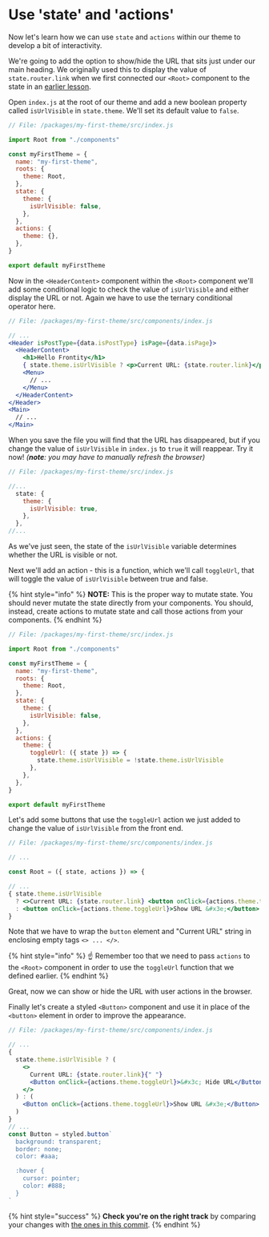 # Use 'state' and 'actions'

Now let's learn how we can use `state` and `actions` within our theme to develop a bit of interactivity.

We're going to add the option to show/hide the URL that sits just under our main heading. We originally used this to display the value of `state.router.link` when we first connected our `<Root>` component to the state in an [earlier lesson](part1-creating-a-custom-theme/connect-the-root-component-to-the-state.md).

Open `index.js` at the root of our theme and add a new boolean property called `isUrlVisible` in `state.theme`. We'll set its default value to `false`.

```jsx
// File: /packages/my-first-theme/src/index.js

import Root from "./components"

const myFirstTheme = {
  name: "my-first-theme",
  roots: {
    theme: Root,
  },
  state: {
    theme: {
      isUrlVisible: false,
    },
  },
  actions: {
    theme: {},
  },
}

export default myFirstTheme
```

Now in the `<HeaderContent>` component within the `<Root>` component we'll add some conditional logic to check the value of `isUrlVisible` and either display the URL or not. Again we have to use the ternary conditional operator here.

```jsx
// File: /packages/my-first-theme/src/components/index.js

// ...
<Header isPostType={data.isPostType} isPage={data.isPage}>
  <HeaderContent>
    <h1>Hello Frontity</h1>
    { state.theme.isUrlVisible ? <p>Current URL: {state.router.link}</p> : null }
    <Menu>
      // ...
    </Menu>
  </HeaderContent>
</Header>
<Main>
  // ...
</Main>
```

When you save the file you will find that the URL has disappeared, but if you change the value of `isUrlVisible` in `index.js` to `true` it will reappear. Try it now! _(**note**: you may have to manually refresh the browser)_

```jsx
// File: /packages/my-first-theme/src/index.js

//...
  state: {
    theme: {
      isUrlVisible: true,
    },
  },
//...
```

As we've just seen, the state of the `isUrlVisible` variable determines whether the URL is visible or not.

Next we'll add an action - this is a function, which we'll call `toggleUrl`, that will toggle the value of `isUrlVisible` between true and false.

{% hint style="info" %}
**NOTE:** This is the proper way to mutate state. You should never mutate the state directly from your components. You should, instead, create actions to mutate state and call those actions from your components.
{% endhint %}

```jsx
// File: /packages/my-first-theme/src/index.js

import Root from "./components"

const myFirstTheme = {
  name: "my-first-theme",
  roots: {
    theme: Root,
  },
  state: {
    theme: {
      isUrlVisible: false,
    },
  },
  actions: {
    theme: {
      toggleUrl: ({ state }) => {
        state.theme.isUrlVisible = !state.theme.isUrlVisible
      },
    },
  },
}

export default myFirstTheme
```

Let's add some buttons that use the `toggleUrl` action we just added to change the value of `isUrlVisible` from the front end.

```jsx
// File: /packages/my-first-theme/src/components/index.js

// ...

const Root = ({ state, actions }) => {

// ...
{ state.theme.isUrlVisible
  ? <>Current URL: {state.router.link} <button onClick={actions.theme.toggleUrl}>&#x3c; Hide URL</button></>
  : <button onClick={actions.theme.toggleUrl}>Show URL &#x3e;</button>
}
```

Note that we have to wrap the `button` element and "Current URL" string in enclosing empty tags `<> ... </>`.

{% hint style="info" %}
☝️ Remember too that we need to pass `actions` to the `<Root>` component in order to use the `toggleUrl` function that we defined earlier.
{% endhint %}

Great, now we can show or hide the URL with user actions in the browser.

Finally let's create a styled `<Button>` component and use it in place of the `<button>` element in order to improve the appearance.

```jsx
// File: /packages/my-first-theme/src/components/index.js

// ...
{
  state.theme.isUrlVisible ? (
    <>
      Current URL: {state.router.link}{" "}
      <Button onClick={actions.theme.toggleUrl}>&#x3c; Hide URL</Button>
    </>
  ) : (
    <Button onClick={actions.theme.toggleUrl}>Show URL &#x3e;</Button>
  )
}
// ...
const Button = styled.button`
  background: transparent;
  border: none;
  color: #aaa;

  :hover {
    cursor: pointer;
    color: #888;
  }
`
```

{% hint style="success" %}
**Check you're on the right track** by comparing your changes with [the ones in this commit](https://github.com/frontity-demos/tutorial-hello-frontity/commit/ca3eab93896b8eba9d00620e3c53c60db5e8b595).
{% endhint %}
